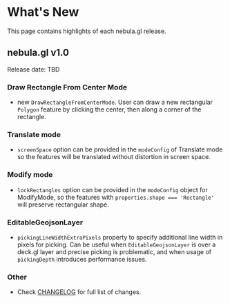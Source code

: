 # What's New

This page contains highlights of each nebula.gl release.

## nebula.gl v1.0

Release date: TBD

### Draw Rectangle From Center Mode

- new `DrawRectangleFromCenterMode`. User can draw a new rectangular `Polygon` feature by clicking the center, then along a corner of the rectangle.

### Translate mode

- `screenSpace` option can be provided in the `modeConfig` of Translate mode so the features will be translated without distortion in screen space.

### Modify mode

- `lockRectangles` option can be provided in the `modeConfig` object for ModifyMode, so the features with `properties.shape === 'Rectangle'` will preserve rectangular shape.

### EditableGeojsonLayer

- `pickingLineWidthExtraPixels` property to specify additional line width in pixels for picking. Can be useful when `EditableGeojsonLayer` is over a deck.gl layer and precise picking is problematic, and when usage of `pickingDepth` introduces performance issues.

### Other

- Check [CHANGELOG](../CHANGELOG.md) for full list of changes.

